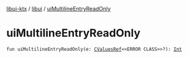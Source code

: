 [libui-ktx](../index.md) / [libui](index.md) / [uiMultilineEntryReadOnly](./ui-multiline-entry-read-only.md)

# uiMultilineEntryReadOnly

`fun uiMultilineEntryReadOnly(e: `[`CValuesRef`](../kotlinx.cinterop/-c-values-ref/index.md)`<<ERROR CLASS>>?): `[`Int`](https://kotlinlang.org/api/latest/jvm/stdlib/kotlin/-int/index.html)